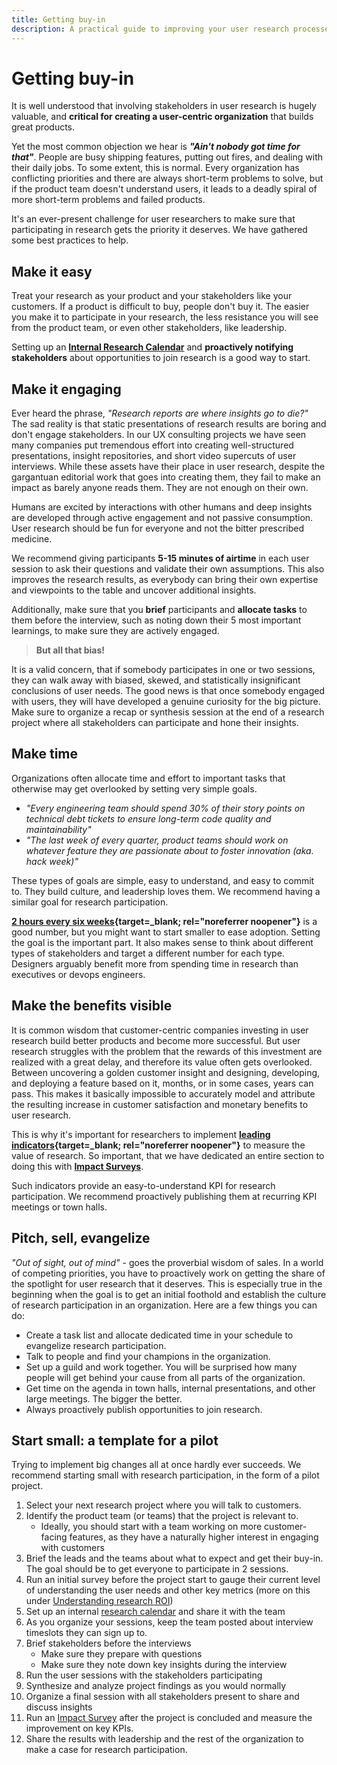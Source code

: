 ```yaml
---
title: Getting buy-in
description: A practical guide to improving your user research processes.
---
```


# Getting buy-in

It is well understood that involving stakeholders in user research is hugely valuable, and **critical for creating a user-centric organization** that builds great products.

Yet the most common objection we hear is ***"Ain't nobody got time for that"***. People are busy shipping features, putting out fires, and dealing with their daily jobs. To some extent, this is normal. Every organization has conflicting priorities and there are always short-term problems to solve, but if the product team doesn't understand users, it leads to a deadly spiral of more short-term problems and failed products.

It's an ever-present challenge for user researchers to make sure that participating in research gets the priority it deserves. We have gathered some best practices to help.

## Make it easy

Treat your research as your product and your stakeholders like your customers. If a product is difficult to buy, people don't buy it. The easier you make it to participate in your research, the less resistance you will see from the product team, or even other stakeholders, like leadership.

Setting up an **[Internal Research Calendar](../collaborative_calendar)** and **proactively notifying stakeholders** about opportunities to join research is a good way to start.

## Make it engaging

Ever heard the phrase, *"Research reports are where insights go to die?"* The sad reality is that static presentations of research results are boring and don't engage stakeholders. In our UX consulting projects we have seen many companies put tremendous effort into creating well-structured presentations, insight repositories, and short video supercuts of user interviews. While these assets have their place in user research, despite the gargantuan editorial work that goes into creating them, they fail to make an impact as barely anyone reads them. They are not enough on their own.

Humans are excited by interactions with other humans and deep insights are developed through active engagement and not passive consumption. User research should be fun for everyone and not the bitter prescribed medicine. 

We recommend giving participants **5-15 minutes of airtime** in each user session to ask their questions and validate their own assumptions. This also improves the research results, as everybody can bring their own expertise and viewpoints to the table and uncover additional insights.

Additionally, make sure that you **brief** participants and **allocate tasks** to them before the interview, such as noting down their 5 most important learnings, to make sure they are actively engaged.

> **But all that bias!**
>
It is a valid concern, that if somebody participates in one or two sessions, they can walk away with biased, skewed, and statistically insignificant conclusions of user needs. The good news is that once somebody engaged with users, they will have developed a genuine curiosity for the big picture. Make sure to organize a recap or synthesis session at the end of a research project where all stakeholders can participate and hone their insights.

## Make time

Organizations often allocate time and effort to important tasks that otherwise may get overlooked by setting very simple goals.

- *"Every engineering team should spend 30% of their story points on technical debt tickets to ensure long-term code quality and maintainability"*
- *"The last week of every quarter, product teams should work on whatever feature they are passionate about to foster innovation (aka. hack week)"*

These types of goals are simple, easy to understand, and easy to commit to. They build culture, and leadership loves them.
We recommend having a similar goal for research participation.

**[2 hours every six weeks](https://articles.uie.com/user_exposure_hours/){target=_blank; rel="noreferrer noopener"}** is a good number, but you might want to start smaller to ease adoption. Setting the goal is the important part. It also makes sense to think about different types of stakeholders and target a different number for each type. Designers arguably benefit more from spending time in research than executives or devops engineers.

## Make the benefits visible

It is common wisdom that customer-centric companies investing in user research build better products and become more successful. But user research struggles with the problem that the rewards of this investment are realized with a great delay, and therefore its value often gets overlooked. Between uncovering a golden customer insight and designing, developing, and deploying a feature based on it, months, or in some cases, years can pass. This makes it basically impossible to accurately model and attribute the resulting increase in customer satisfaction and monetary benefits to user research.

This is why it's important for researchers to implement **[leading indicators](https://www.bmc.com/blogs/leading-vs-lagging-indicators/){target=_blank; rel="noreferrer noopener"}** to measure the value of research. So important, that we have dedicated an entire section to doing this with **[Impact Surveys](../impact_survey)**.

Such indicators provide an easy-to-understand KPI for research participation. We recommend proactively publishing them at recurring KPI meetings or town halls.

## Pitch, sell, evangelize

*"Out of sight, out of mind"* - goes the proverbial wisdom of sales. In a world of competing priorities, you have to proactively work on getting the share of the spotlight for user research that it deserves. This is especially true in the beginning when the goal is to get an initial foothold and establish the culture of research participation in an organization. Here are a few things you can do:

- Create a task list and allocate dedicated time in your schedule to evangelize research participation.
- Talk to people and find your champions in the organization.
- Set up a guild and work together. You will be surprised how many people will get behind your cause from all parts of the organization.
- Get time on the agenda in town halls, internal presentations, and other large meetings. The bigger the better.
- Always proactively publish opportunities to join research.

## Start small: a template for a pilot

Trying to implement big changes all at once hardly ever succeeds. We recommend starting small with research participation, in the form of a pilot project.

1. Select your next research project where you will talk to customers.
2. Identify the product team (or teams) that the project is relevant to.
    - Ideally, you should start with a team working on more customer-facing features, as they have a naturally higher interest in engaging with customers
3. Brief the leads and the teams about what to expect and get their buy-in. The goal should be to get everyone to participate in 2 sessions.
4. Run an initial survey before the project start to gauge their current level of understanding the user needs and other key metrics (more on this under [Understanding research ROI](../impact_roi))
5. Set up an internal [research calendar](../collaborative_calendar) and share it with the team
6. As you organize your sessions, keep the team posted about interview timeslots they can sign up to.
7. Brief stakeholders before the interviews
    - Make sure they prepare with questions
    - Make sure they note down key insights during the interview
8. Run the user sessions with the stakeholders participating
9. Synthesize and analyze project findings as you would normally
10. Organize a final session with all stakeholders present to share and discuss insights
11. Run an [Impact Survey](../impact_survey) after the project is concluded and measure the improvement on key KPIs.
12. Share the results with leadership and the rest of the organization to make a case for research participation.

